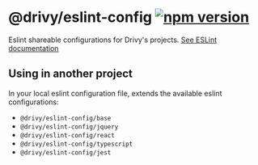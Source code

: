 # @drivy/eslint-config [![npm version](https://badge.fury.io/js/%40drivy%2Feslint-config.svg)](https://badge.fury.io/js/%40drivy%2Feslint-config)

Eslint shareable configurations for Drivy's projects. [See ESLint documentation](https://eslint.org/docs/developer-guide/shareable-configs)

## Using in another project

In your local eslint configuration file, extends the available eslint configurations:

- `@drivy/eslint-config/base`
- `@drivy/eslint-config/jquery`
- `@drivy/eslint-config/react`
- `@drivy/eslint-config/typescript`
- `@drivy/eslint-config/jest`
